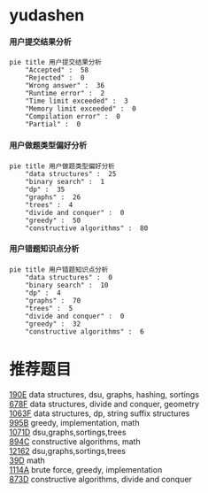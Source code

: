 # yudashen

<!-- tabs:start -->



#### **用户提交结果分析**

```mermaid
pie title 用户提交结果分析
    "Accepted" :  58
    "Rejected" :  0
    "Wrong answer" :  36
    "Runtime error" :  2
    "Time limit exceeded" :  3
    "Memory limit exceeded" :  0
    "Compilation error" :  0
    "Partial" :  0
```

#### **用户做题类型偏好分析**

```mermaid
pie title 用户做题类型偏好分析
    "data structures" :  25
    "binary search" :  1
    "dp" :  35
    "graphs" :  26
    "trees" :  4
    "divide and conquer" :  0
    "greedy" :  50
    "constructive algorithms" :  80
```
#### **用户错题知识点分析**

```mermaid
pie title 用户错题知识点分析
    "data structures" :  0
    "binary search" :  10
    "dp" :  4
    "graphs" :  70
    "trees" :  5
    "divide and conquer" :  0
    "greedy" :  32
    "constructive algorithms" :  6
```



<!-- tabs:end -->
# 推荐题目
[190E](https://codeforces.com/contest/190/problem/E)		data structures,
                        dsu,
                        graphs,
                        hashing,
                        sortings		  
[678F](https://codeforces.com/contest/678/problem/F)		data structures,
                        divide and conquer,
                        geometry		  
[1063F](https://codeforces.com/contest/1063/problem/F)		data structures,
                        dp,
                        string suffix structures		  
[995B](https://codeforces.com/contest/995/problem/B)		greedy,
                        implementation,
                        math		  
[1071D](https://codeforces.com/contest/1071/problem/D)		dsu,graphs,sortings,trees		  
[894C](https://codeforces.com/contest/894/problem/C)		constructive algorithms,
                        math		  
[12162](https://codeforces.com/contest/1216/problem/2)		dsu,graphs,sortings,trees		  
[39D](https://codeforces.com/contest/39/problem/D)		math		  
[1114A](https://codeforces.com/contest/1114/problem/A)		brute force,
                        greedy,
                        implementation		  
[873D](https://codeforces.com/contest/873/problem/D)		constructive algorithms,
                        divide and conquer		  
